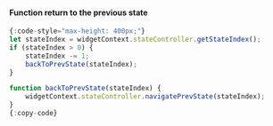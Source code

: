 #### Function return to the previous state

```javascript
{:code-style="max-height: 400px;"}
let stateIndex = widgetContext.stateController.getStateIndex();
if (stateIndex > 0) {
    stateIndex -= 1;
    backToPrevState(stateIndex);
}

function backToPrevState(stateIndex) {
    widgetContext.stateController.navigatePrevState(stateIndex);
}
{:copy-code}
```

<br>
<br>
